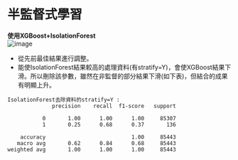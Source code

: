 # 半監督式學習
**使用XGBoost+IsolationForest**<br>
![image](https://github.com/piHD/NTCU-Machine-Learning/blob/main/ACS110141_ex2/result_Pic/Hybrid.png)<br>
- 從先前最佳結果進行調整。
- 能使IsolationForest結果較高的處理資料(有stratify=Y)，會使XGBoost結果下滑。所以刪除該參數，雖然在非監督的部分結果下滑(如下表)，但結合的成果有明顯上升。

```
IsolationForest去除資料的stratify=Y :
              precision    recall  f1-score   support

           0       1.00      1.00      1.00     85307
           1       0.25      0.68      0.37       136

    accuracy                           1.00     85443
   macro avg       0.62      0.84      0.68     85443
weighted avg       1.00      1.00      1.00     85443
```